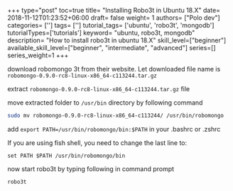 +++
type="post"
toc=true
title= "Installing Robo3t in Ubuntu 18.X"
date= 2018-11-12T01:23:52+06:00
draft= false
weight= 1
authors= ["Polo dev"]
categories= ['']
tags= ['']
tutorial_tags= ['ubuntu', 'robo3t', 'mongodb']
tutorialTypes=['tutorials']
keyword= "ubuntu, robo3t, mongodb"
description= "How to install robo3t in ubuntu 18.X"
skill_level=["beginner"]
available_skill_level=["beginner", "intermediate", "advanced"]
series=[]
series_weight=1
+++

download robomongo 3t from their website. Let downloaded file name is `robomongo-0.9.0-rc8-linux-x86_64-c113244.tar.gz`


extract `robomongo-0.9.0-rc8-linux-x86_64-c113244.tar.gz`  file



move extracted folder to `/usr/bin` directory by following command
~~~bash
sudo mv robomongo-0.9.0-rc8-linux-x86_64-c113244/ /usr/bin/robomongo
~~~

add `export PATH=/usr/bin/robomongo/bin:$PATH` in your .bashrc or .zshrc

If you are using fish shell, you need to change the last line to:

`set PATH $PATH /usr/bin/robomongo/bin`


now start robo3t by typing following in command prompt
~~~bash
robo3t
~~~
